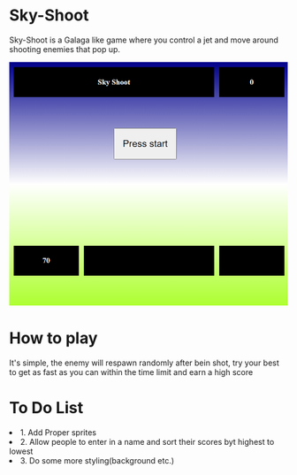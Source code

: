 <h1>Sky-Shoot</h1>
<p>Sky-Shoot is a Galaga like game where you control a jet and move around shooting enemies that pop up.</p>
<img src="./images/Screenshot 2024-04-17 225852.png" alt="" srcset="">
<h1>How to play</h1>
<p>It's simple, the enemy will respawn randomly after bein shot, try your best to get as fast as you can within the time limit and earn a high score</p>
<h1>To Do List</h1>
<li>1. Add Proper sprites</li>
<li>2. Allow people to enter in a name and sort their scores byt highest to lowest</li>
<li>3. Do some more styling(background etc.)</li>

